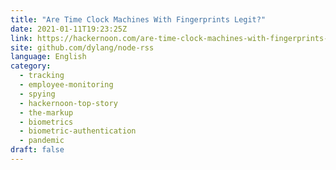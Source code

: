 ```yaml
---
title: "Are Time Clock Machines With Fingerprints Legit?"
date: 2021-01-11T19:23:25Z
link: https://hackernoon.com/are-time-clock-machines-with-fingerprints-legit-rt11317q?source=rss&utm_medium=RSS&utm_source=news.12bit.vn
site: github.com/dylang/node-rss
language: English
category:
  - tracking
  - employee-monitoring
  - spying
  - hackernoon-top-story
  - the-markup
  - biometrics
  - biometric-authentication
  - pandemic
draft: false
---
```

